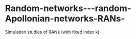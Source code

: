 # Random-networks---random-Apollonian-networks-RANs-
Simulation studies of RANs (with fixed index k) 

